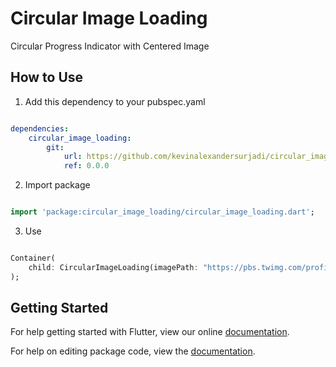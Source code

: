 # Circular Image Loading

Circular Progress Indicator with Centered Image

## How to Use

1. Add this dependency to your pubspec.yaml
```yaml

dependencies:
    circular_image_loading:
        git:
            url: https://github.com/kevinalexandersurjadi/circular_image_loading.git
            ref: 0.0.0

```
2. Import package
```dart

import 'package:circular_image_loading/circular_image_loading.dart';

```
3. Use
```dart

Container(
    child: CircularImageLoading(imagePath: "https://pbs.twimg.com/profile_images/1057899591708753921/PSpUS-Hp_400x400.jpg", indicatorColor: Colors.red, size: 45.0)
);

```

## Getting Started

For help getting started with Flutter, view our online [documentation](https://flutter.io/).

For help on editing package code, view the [documentation](https://flutter.io/developing-packages/).

